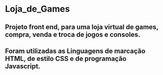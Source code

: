 # Loja_de_Games
## Projeto front end, para uma loja virtual de games, compra, venda e troca de jogos e consoles.
## Foram utilizadas as Linguagens de marcação HTML, de estilo CSS e de programação Javascript.
